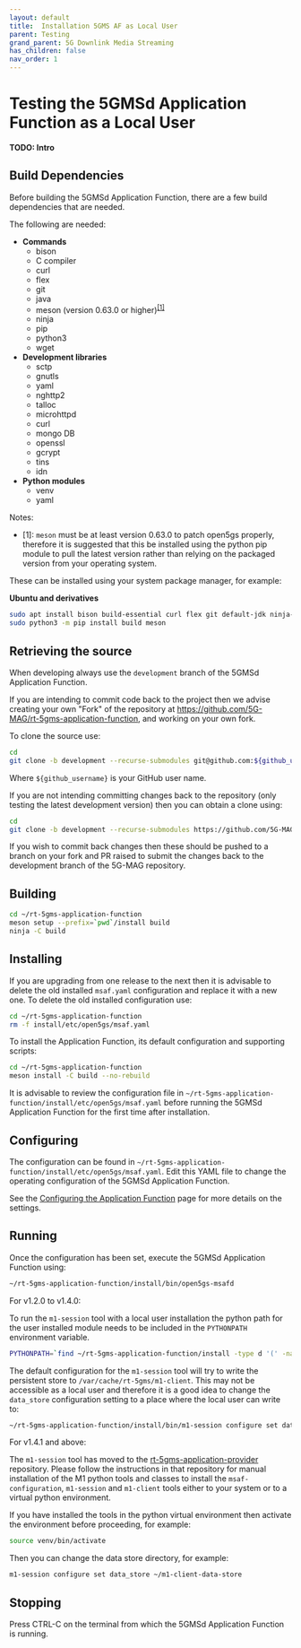 ```yaml
---
layout: default
title:  Installation 5GMS AF as Local User
parent: Testing
grand_parent: 5G Downlink Media Streaming
has_children: false
nav_order: 1
---
```


# Testing the 5GMSd Application Function as a Local User

**TODO: Intro**

## Build Dependencies

Before building the 5GMSd Application Function, there are a few build dependencies that are needed.

The following are needed:
- **Commands**
  - bison
  - C compiler
  - curl
  - flex
  - git
  - java
  - meson (version 0.63.0 or higher)<sup>[\[1\]](#footnote-1)</sup>
  - ninja
  - pip
  - python3
  - wget
- **Development libraries**
  - sctp
  - gnutls
  - yaml
  - nghttp2
  - talloc
  - microhttpd
  - curl
  - mongo DB
  - openssl
  - gcrypt
  - tins
  - idn
- **Python modules**
  - venv
  - yaml

Notes:
 - <a name="footnote-1"></a>[1]: `meson` must be at least version 0.63.0 to patch open5gs properly, therefore it is suggested that this be installed using the python pip module to pull the latest version rather than relying on the packaged version from your operating system.

These can be installed using your system package manager, for example:

**Ubuntu and derivatives**
```bash
sudo apt install bison build-essential curl flex git default-jdk ninja-build wget python3-pip python3-venv python3-setuptools python3-wheel python3-yaml libsctp-dev libgnutls28-dev libgcrypt-dev libssl-dev libidn11-dev libmongoc-dev libbson-dev libyaml-dev libnghttp2-dev libmicrohttpd-dev libcurl4-gnutls-dev libnghttp2-dev libtins-dev libtalloc-dev
sudo python3 -m pip install build meson
```

## Retrieving the source

When developing always use the `development` branch of the 5GMSd Application Function.

If you are intending to commit code back to the project then we advise creating your own "Fork" of the repository at <https://github.com/5G-MAG/rt-5gms-application-function>, and working on your own fork.

To clone the source use:

```bash
cd
git clone -b development --recurse-submodules git@github.com:${github_username}/rt-5gms-application-function.git
```

Where `${github_username}` is your GitHub user name.

If you are not intending committing changes back to the repository (only testing the latest development version) then you can obtain a clone using:

```bash
cd
git clone -b development --recurse-submodules https://github.com/5G-MAG/rt-5gms-application-function.git
```

If you wish to commit back changes then these should be pushed to a branch on your fork and PR raised to submit the changes back to the development branch of the 5G-MAG repository.

## Building

```bash
cd ~/rt-5gms-application-function
meson setup --prefix=`pwd`/install build
ninja -C build
```

## Installing

If you are upgrading from one release to the next then it is advisable to delete the old installed `msaf.yaml` configuration and
replace it with a new one. To delete the old installed configuration use:

```bash
cd ~/rt-5gms-application-function
rm -f install/etc/open5gs/msaf.yaml
```

To install the Application Function, its default configuration and supporting scripts:

```bash
cd ~/rt-5gms-application-function
meson install -C build --no-rebuild
```

It is advisable to review the configuration file in `~/rt-5gms-application-function/install/etc/open5gs/msaf.yaml` before running
the 5GMSd Application Function for the first time after installation.

## Configuring

The configuration can be found in `~/rt-5gms-application-function/install/etc/open5gs/msaf.yaml`. Edit this YAML file to change the operating configuration of the 5GMSd Application Function.

See the [Configuring the Application Function](Configuring-the-Application-Function) page for more details on the settings.

## Running

Once the configuration has been set, execute the 5GMSd Application Function using:

```bash
~/rt-5gms-application-function/install/bin/open5gs-msafd
```

For v1.2.0 to v1.4.0:

   To run the `m1-session` tool with a local user installation the python path for the user installed module needs to be included in
   the `PYTHONPATH` environment variable.

   ```bash
   PYTHONPATH=`find ~/rt-5gms-application-function/install -type d '(' -name 'site-packages' -o -name 'dist-packages' ')' -print` export PYTHONPATH
   ```

   The default configuration for the `m1-session` tool will try to write the persistent store to `/var/cache/rt-5gms/m1-client`. This may not be accessible as a local user and therefore it is a good idea to change the `data_store` configuration setting to a place where the local user can write to:

   ```bash
   ~/rt-5gms-application-function/install/bin/m1-session configure set data_store ~/m1-client-data-store
   ```

For v1.4.1 and above:

   The `m1-session` tool has moved to the [rt-5gms-application-provider](https://github.com/5G-MAG/rt-5gms-application-provider)
   repository. Please follow the instructions in that repository for manual installation of the M1 python tools and classes to
   install the `msaf-configuration`, `m1-session` and `m1-client` tools either to your system or to a virtual python environment.

   If you have installed the tools in the python virtual environment then activate the environment before proceeding, for example:

   ```bash
   source venv/bin/activate
   ```

   Then you can change the data store directory, for example:

   ```bash
   m1-session configure set data_store ~/m1-client-data-store
   ```

## Stopping

Press CTRL-C on the terminal from which the 5GMSd Application Function is running.

